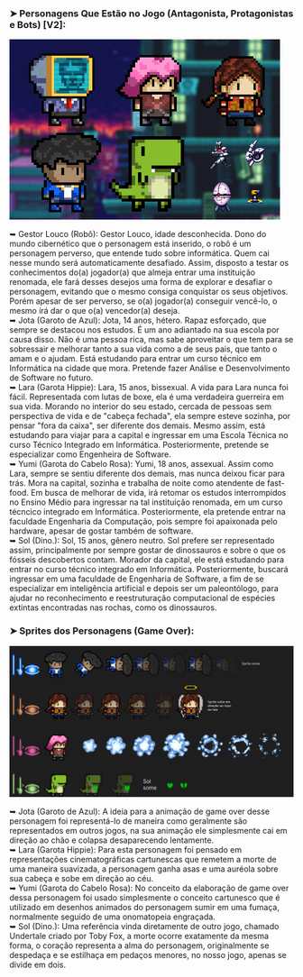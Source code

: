 
### ➤ Personagens Que Estão no Jogo (Antagonista, Protagonistas e Bots) [V2]:

![Design and Development](https://github.com/CEJJStudios/O_Gestor_Louco_The_Game/blob/main/Personagens/BANNER%20PERSONAGENS.png)

➥ Gestor Louco (Robô): Gestor Louco, idade desconhecida. Dono do mundo cibernético que o personagem está inserido, o robô é um personagem perverso, que entende tudo sobre informática. Quem cai nesse mundo será automaticamente desafiado. Assim, disposto a testar os conhecimentos do(a) jogador(a) que almeja entrar uma instituição renomada, ele fará desses desejos uma forma de explorar e desafiar o personagem, evitando que o mesmo consiga conquistar os seus objetivos. Porém apesar de ser perverso, se o(a) jogador(a) conseguir vencê-lo, o mesmo irá dar o que o(a) vencedor(a) deseja.<br>
➥ Jota (Garoto de Azul): Jota, 14 anos, hétero. Rapaz esforçado, que sempre se destacou nos estudos. É um ano adiantado na sua escola por causa disso. Não é uma pessoa rica, mas sabe aproveitar o que tem para se sobressair e melhorar tanto a sua vida como a de seus pais, que tanto o amam e o ajudam. Está estudando para entrar um curso técnico em Informática na cidade que mora. Pretende fazer Análise e Desenvolvimento de Software no futuro.<br>
➥ Lara (Garota Hippie): Lara, 15 anos, bissexual. A vida para Lara nunca foi fácil. Representada com lutas de boxe, ela é uma verdadeira guerreira em sua vida. Morando no interior do seu estado, cercada de pessoas sem perspectiva de vida e de "cabeça fechada", ela sempre esteve sozinha, por pensar "fora da caixa", ser diferente dos demais. Mesmo assim, está estudando para viajar para a capital e ingressar em uma Escola Técnica no curso Técnico Integrado em Informática. Posteriormente, pretende se especializar como Engenheira de Software.<br>
➥ Yumi (Garota do Cabelo Rosa): Yumi, 18 anos, assexual. Assim como Lara, sempre se sentiu diferente dos demais, mas nunca deixou ficar para trás. Mora na capital, sozinha e trabalha de noite como atendente de fast-food. Em busca de melhorar de vida, irá retomar os estudos interrompidos no Ensino Médio para ingressar na tal instituição renomada, em um curso técncico integrado em Informática. Posteriormente, ela pretende entrar na faculdade Engenharia da Computação, pois sempre foi apaixonada pelo hardware, apesar de gostar também de software.<br>
➥ Sol (Dino.): Sol, 15 anos, gênero neutro. Sol prefere ser representado assim, principalmente por sempre gostar de dinossauros e sobre o que os fósseis descobertos contam. Morador da capital, ele está estudando para entrar no curso técnico integrado em Informática. Posteriormente, buscará ingressar em uma faculdade de Engenharia de Software, a fim de se especializar em inteligência artificial e depois ser um paleontólogo, para ajudar no reconhecimento e reestruturação computacional de espécies extintas encontradas nas rochas, como os dinossauros.<br>

### ➤ Sprites dos Personagens (Game Over):

![Design and Development](https://github.com/CEJJStudios/O_Gestor_Louco_The_Game/blob/main/Personagens/Game%20Over.png)

➥ Jota (Garoto de Azul): A ideia para a animação de game over desse personagem foi representá-lo de maneira como geralmente são representados em outros jogos, na sua animação ele simplesmente cai em direção ao chão e colapsa desaparecendo lentamente.<br>
➥ Lara (Garota Hippie): Para esta personagem foi pensado em representações cinematográficas cartunescas que remetem a morte de uma maneira suavizada, a personagem ganha asas e uma auréola sobre sua cabeça e sobe em direção ao céu.<br>
➥ Yumi (Garota do Cabelo Rosa): No conceito da elaboração de game over dessa personagem foi usado simplesmente o conceito cartunesco que é utilizado em desenhos animados do personagem sumir em uma fumaça, normalmente seguido de uma onomatopeia engraçada.<br>
➥ Sol (Dino.):  Uma referência vinda diretamente de outro jogo, chamado Undertale criado por Toby Fox, a morte ocorre exatamente da mesma forma, o coração representa a alma do personagem, originalmente se despedaça e se estilhaça em pedaços menores, no nosso jogo, apenas se divide em dois.
